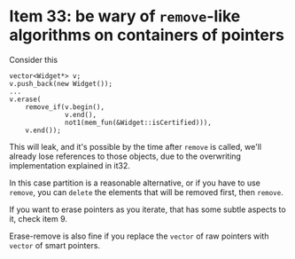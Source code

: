 # Item 33: be wary of `remove`-like algorithms on containers of pointers

Consider this
```
vector<Widget*> v;
v.push_back(new Widget());
...
v.erase(
    remove_if(v.begin(),
              v.end(),
              not1(mem_fun(&Widget::isCertified))),
    v.end());
```

This will leak, and it's possible by the time after `remove` is called, we'll already lose references to those objects, due to the overwriting implementation explained in it32.

In this case partition is a reasonable alternative, or if you have to use `remove`, you can `delete` the elements that will be removed first, then `remove`.

If you want to erase pointers as you iterate, that has some subtle aspects to it, check item 9.

Erase-remove is also fine if you replace the `vector` of raw pointers with `vector` of smart pointers.

